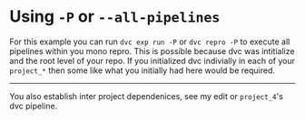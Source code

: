 # Using `-P` or `--all-pipelines`

For this example you can run `dvc exp run -P` or `dvc repro -P` to execute all pipelines within you mono repro. This is possible because dvc was intitialize and the root level of your repo. If you initialized dvc indivially in each of your `project_*` then some like what you initially had here would be required.

----

You also establish inter project dependenices, see my edit or `project_4`'s dvc pipeline. 